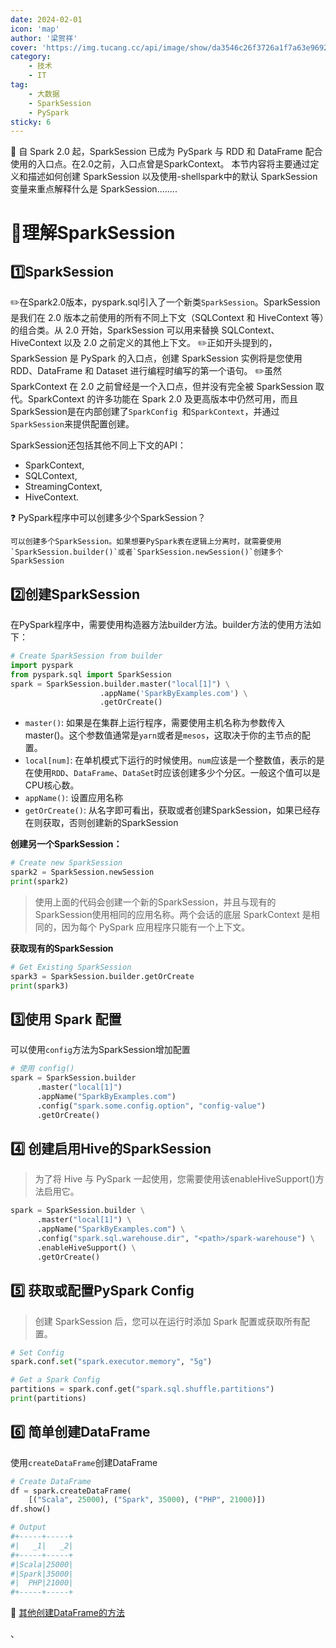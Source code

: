 ```yaml
---
date: 2024-02-01
icon: 'map'
author: '梁贺祥'
cover: 'https://img.tucang.cc/api/image/show/da3546c26f3726a1f7a63e96921b30ff'
category:
    - 技术
    - IT
tag:
    - 大数据
    - SparkSession
    - PySpark
sticky: 6
---
```

:bookmark: 自 Spark 2.0 起，SparkSession 已成为 PySpark 与 RDD 和 DataFrame 配合使用的入口点。在2.0之前，入口点曾是SparkContext。 本节内容将主要通过定义和描述如何创建 SparkSession 以及使用-shellspark中的默认 SparkSession 变量来重点解释什么是 SparkSession........
<!-- more -->
# :book:理解SparkSession



## :one:SparkSession
:pencil2:在Spark2.0版本，pyspark.sql引入了一个新类`SparkSession`。SparkSession 是我们在 2.0 版本之前使用的所有不同上下文（SQLContext 和 HiveContext 等）的组合类。从 2.0 开始，SparkSession 可以用来替换 SQLContext、HiveContext 以及 2.0 之前定义的其他上下文。
:pencil2:正如开头提到的，SparkSession 是 PySpark 的入口点，创建 SparkSession 实例将是您使用 RDD、DataFrame 和 Dataset 进行编程时编写的第一个语句。
:pencil2:虽然 SparkContext 在 2.0 之前曾经是一个入口点，但并没有完全被 SparkSession 取代。SparkContext 的许多功能在 Spark 2.0 及更高版本中仍然可用，而且SparkSession是在内部创建了`SparkConfig `和`SparkContext`，并通过`SparkSession`来提供配置创建。

SparkSession还包括其他不同上下文的API：
* SparkContext,
* SQLContext,
* StreamingContext,
* HiveContext.

:question: PySpark程序中可以创建多少个SparkSession？
    
    可以创建多个SparkSession。如果想要PySpark表在逻辑上分离时，就需要使用`SparkSession.builder()`或者`SparkSession.newSession()`创建多个SparkSession
## :two:创建SparkSession
在PySpark程序中，需要使用构造器方法builder方法。builder方法的使用方法如下：
```python
# Create SparkSession from builder
import pyspark
from pyspark.sql import SparkSession
spark = SparkSession.builder.master("local[1]") \
                    .appName('SparkByExamples.com') \
                    .getOrCreate()
```
- `master()`: 如果是在集群上运行程序，需要使用主机名称为参数传入master()。这个参数值通常是`yarn`或者是`mesos`，这取决于你的主节点的配置。
- `local[num]`: 在单机模式下运行的时候使用。`num`应该是一个整数值，表示的是在使用`RDD`、`DataFrame`、`DataSet`时应该创建多少个分区。一般这个值可以是CPU核心数。
- `appName()`: 设置应用名称
- `getOrCreate()`: 从名字即可看出，获取或者创建SparkSession，如果已经存在则获取，否则创建新的SparkSession


**创建另一个SparkSession：**
```python
# Create new SparkSession
spark2 = SparkSession.newSession
print(spark2)
```
> 使用上面的代码会创建一个新的SparkSession，并且与现有的SparkSession使用相同的应用名称。两个会话的底层 SparkContext 是相同的，因为每个 PySpark 应用程序只能有一个上下文。

**获取现有的SparkSession**
```python
# Get Existing SparkSession
spark3 = SparkSession.builder.getOrCreate
print(spark3)
```

## :three:使用 Spark 配置
可以使用`config`方法为SparkSession增加配置
```python
# 使用 config()
spark = SparkSession.builder 
      .master("local[1]") 
      .appName("SparkByExamples.com") 
      .config("spark.some.config.option", "config-value") 
      .getOrCreate()
```
## :four: 创建启用Hive的SparkSession
> 为了将 Hive 与 PySpark 一起使用，您需要使用该enableHiveSupport()方法启用它。
```python
spark = SparkSession.builder \
      .master("local[1]") \
      .appName("SparkByExamples.com") \
      .config("spark.sql.warehouse.dir", "<path>/spark-warehouse") \
      .enableHiveSupport() \
      .getOrCreate()
```

## :five: 获取或配置PySpark Config
> 创建 SparkSession 后，您可以在运行时添加 Spark 配置或获取所有配置。

```python
# Set Config
spark.conf.set("spark.executor.memory", "5g")

# Get a Spark Config
partitions = spark.conf.get("spark.sql.shuffle.partitions")
print(partitions)
```

## :six: 简单创建DataFrame
使用`createDataFrame`创建DataFrame
```python
# Create DataFrame
df = spark.createDataFrame(
    [("Scala", 25000), ("Spark", 35000), ("PHP", 21000)])
df.show()

# Output
#+-----+-----+
#|   _1|   _2|
#+-----+-----+
#|Scala|25000|
#|Spark|35000|
#|  PHP|21000|
#+-----+-----+
```

:link: <a href='https://sparkbyexamples.com/pyspark/different-ways-to-create-dataframe-in-pyspark/'>其他创建DataFrame的方法</a>


、